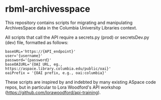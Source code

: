 # rbml-archivesspace

This repository contains scripts for migrating and manipulating ArchivesSpace data in the Columbia University Libraries context.

All scripts that call the API require a secrets.py (prod) or secretsDev.py (dev) file, formatted as follows:

~~~~
baseURL='https://{API_endpoint}'
user='{username}'
password='{password}'
baseOAIURL='{OAI URL, eg., https://aspace.library.columbia.edu/public/oai}'
oaiPrefix = '{OAI prefix, e.g., oai:columbia}'
~~~~


These scripts are inspired by and indebted by many existing ASpace code repos, but in particular to Lora Woodford's API workshop (https://github.com/lorawoodford/api-training).
